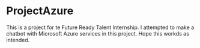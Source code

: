 # ProjectAzure
This is a project for te Future Ready Talent Internship. I attempted to make a chatbot with Microsoft Azure services in this project. Hope this workds as intended.
